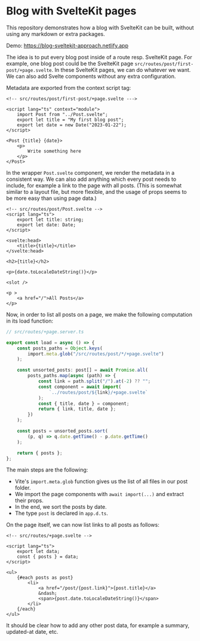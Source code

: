 # Blog with SvelteKit pages

This repository demonstrates how a blog with SvelteKit can be built,
without using any markdown or extra packages.

Demo: https://blog-sveltekit-approach.netlify.app

The idea is to put every blog post inside of a route resp. SvelteKit page. For example, one blog post could be the SvelteKit page `src/routes/post/first-post/+page.svelte`. In these SvelteKit pages, we can do whatever we want. We can also add Svelte components without any extra configuration.

Metadata are exported from the context script tag:

```svelte
<!-- src/routes/post/first-post/+page.svelte --->

<script lang="ts" context="module">
	import Post from "../Post.svelte";
	export let title = "My first blog post";
	export let date = new Date("2023-01-22");
</script>

<Post {title} {date}>
	<p>
		Write something here
	</p>
</Post>
```

In the wrapper `Post.svelte` component, we render the metadata in a consistent way. We can also add anything which every post needs to include, for example a link to the page with all posts. (This is somewhat similar to a layout file, but more flexible, and the usage of props seems to be more easy than using page data.)

```svelte
<!-- src/routes/post/Post.svelte -->
<script lang="ts">
	export let title: string;
	export let date: Date;
</script>

<svelte:head>
	<title>{title}</title>
</svelte:head>

<h2>{title}</h2>

<p>{date.toLocaleDateString()}</p>

<slot />

<p >
	<a href="/">All Posts</a>
</p>
```

Now, in order to list all posts on a page, we make the following computation in its load function:

```typescript
// src/routes/+page.server.ts

export const load = async () => {
	const posts_paths = Object.keys(
		import.meta.glob("/src/routes/post/*/+page.svelte")
	);

	const unsorted_posts: post[] = await Promise.all(
		posts_paths.map(async (path) => {
			const link = path.split("/").at(-2) ?? "";
			const component = await import(
				`../routes/post/${link}/+page.svelte`
			);
			const { title, date } = component;
			return { link, title, date };
		})
	);

	const posts = unsorted_posts.sort(
		(p, q) => q.date.getTime() - p.date.getTime()
	);

	return { posts };
};
```

The main steps are the following:

-   Vite's `import.meta.glob` function gives us the list of all files in our post folder.
-   We import the page components with `await import(...)` and extract their props.
-   In the end, we sort the posts by date.
-   The type `post` is declared in `app.d.ts`.

On the page itself, we can now list links to all posts as follows:

```svelte
<!-- src/routes/+page.svelte -->

<script lang="ts">
	export let data;
	const { posts } = data;
</script>

<ul>
	{#each posts as post}
		<li>
			<a href="/post/{post.link}">{post.title}</a>
			&ndash;
			<span>{post.date.toLocaleDateString()}</span>
		</li>
	{/each}
</ul>
```

It should be clear how to add any other post data, for example a summary, updated-at date, etc.
